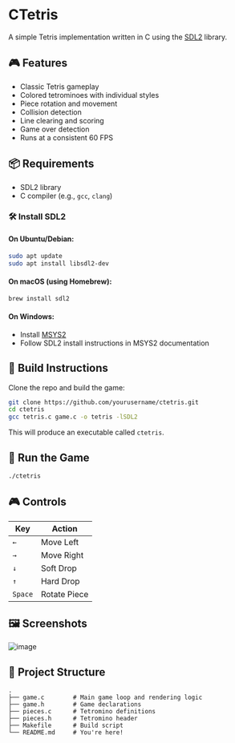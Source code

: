 # CTetris

A simple Tetris implementation written in C using the [SDL2](https://www.libsdl.org/) library.

## 🎮 Features

- Classic Tetris gameplay
- Colored tetrominoes with individual styles
- Piece rotation and movement
- Collision detection
- Line clearing and scoring
- Game over detection
- Runs at a consistent 60 FPS

## 📦 Requirements

- SDL2 library
- C compiler (e.g., `gcc`, `clang`)

### 🛠 Install SDL2

#### On Ubuntu/Debian:

```bash
sudo apt update
sudo apt install libsdl2-dev
```

#### On macOS (using Homebrew):

```bash
brew install sdl2
```

#### On Windows:

- Install [MSYS2](https://www.msys2.org/)
- Follow SDL2 install instructions in MSYS2 documentation

## 🔧 Build Instructions

Clone the repo and build the game:

```bash
git clone https://github.com/yourusername/ctetris.git
cd ctetris
gcc tetris.c game.c -o tetris -lSDL2
```

This will produce an executable called `ctetris`.

## 🚀 Run the Game

```bash
./ctetris
```

## 🎮 Controls

| Key         | Action           |
|-------------|------------------|
| `←`         | Move Left        |
| `→`         | Move Right       |
| `↓`         | Soft Drop        |
| `↑`         | Hard Drop        |
| `Space`     | Rotate Piece     |

## 🖼️ Screenshots

![image](https://github.com/user-attachments/assets/c20331ed-d0bb-4cd6-8b3a-3892217c9bd2)


## 📁 Project Structure

```
.
├── game.c        # Main game loop and rendering logic
├── game.h        # Game declarations
├── pieces.c      # Tetromino definitions
├── pieces.h      # Tetromino header
├── Makefile      # Build script
└── README.md     # You're here!
```

